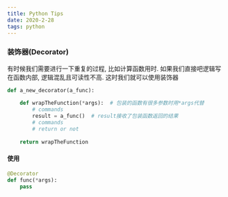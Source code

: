 ```yaml
---
title: Python Tips
date: 2020-2-28
tags: python
---
```


### 装饰器(Decorator)
有时候我们需要进行一下重复的过程, 比如计算函数用时. 如果我们直接吧逻辑写在函数内部, 逻辑混乱且可读性不高.
这时我们就可以使用装饰器

``` python
def a_new_decorator(a_func):
 
    def wrapTheFunction(*args):  # 包装的函数有很多参数时用*args代替
        # commands
        result = a_func()  # result接收了包装函数返回的结果
        # commands
        # return or not
 
    return wrapTheFunction
```

#### 使用
``` python
@Decorator
def func(*args):
    pass
```

